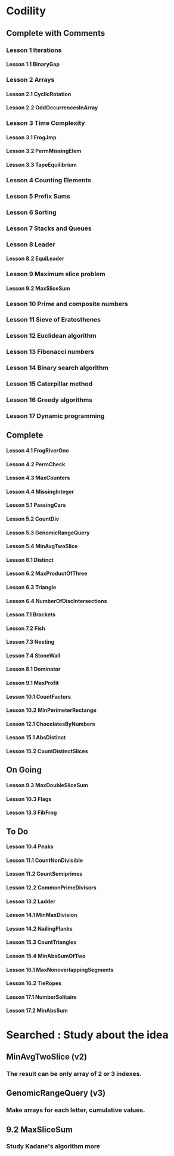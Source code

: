 # Codility
## Complete with Comments
### Lesson 1 Iterations
#### Lesson 1.1 BinaryGap
### Lesson 2 Arrays
#### Lesson 2.1 CyclicRotation
#### Lesson 2.2 OddOccurrencesInArray
### Lesson 3 Time Complexity
#### Lesson 3.1 FrogJmp
#### Lesson 3.2 PermMissingElem
#### Lesson 3.3 TapeEquilibrium
### Lesson 4 Counting Elements
####
### Lesson 5 Prefix Sums
####
### Lesson 6 Sorting
####
### Lesson 7 Stacks and Queues
####
### Lesson 8 Leader
#### Lesson 8.2 EquiLeader
### Lesson 9 Maximum slice problem
#### Lesson 9.2 MaxSliceSum
### Lesson 10 Prime and composite numbers
####
### Lesson 11 Sieve of Eratosthenes
####
### Lesson 12 Euclidean algorithm
####
### Lesson 13 Fibonacci numbers
####
### Lesson 14 Binary search algorithm
####
### Lesson 15 Caterpillar method
####
### Lesson 16 Greedy algorithms
####
### Lesson 17 Dynamic programming
####

## Complete
#### Lesson 4.1 FrogRiverOne
#### Lesson 4.2 PermCheck
#### Lesson 4.3 MaxCounters
#### Lesson 4.4 MissingInteger
#### Lesson 5.1 PassingCars
#### Lesson 5.2 CountDiv
#### Lesson 5.3 GenomicRangeQuery
#### Lesson 5.4 MinAvgTwoSlice
#### Lesson 6.1 Distinct
#### Lesson 6.2 MaxProductOfThree
#### Lesson 6.3 Triangle
#### Lesson 6.4 NumberOfDiscIntersections
#### Lesson 7.1 Brackets
#### Lesson 7.2 Fish
#### Lesson 7.3 Nesting
#### Lesson 7.4 StoneWall
#### Lesson 8.1 Dominator
#### Lesson 9.1 MaxProfit
#### Lesson 10.1 CountFactors
#### Lesson 10.2 MinPerimeterRectange
#### Lesson 12.1 ChocolatesByNumbers
#### Lesson 15.1 AbsDistinct
#### Lesson 15.2 CountDistinctSlices

## On Going
#### Lesson 9.3 MaxDoubleSliceSum
#### Lesson 10.3 Flags
#### Lesson 13.3 FibFrog

## To Do
#### Lesson 10.4 Peaks
#### Lesson 11.1 CountNonDivisible
#### Lesson 11.2 CountSemiprimes
#### Lesson 12.2 CommonPrimeDivisors
#### Lesson 13.2 Ladder
#### Lesson 14.1 MinMaxDivision
#### Lesson 14.2 NailingPlanks
#### Lesson 15.3 CountTriangles
#### Lesson 15.4 MinAbsSumOfTwo
#### Lesson 16.1 MaxNonoverlappingSegments
#### Lesson 16.2 TieRopes
#### Lesson 17.1 NumberSolitaire
#### Lesson 17.2 MinAbsSum

# Searched : Study about the idea
## MinAvgTwoSlice (v2)
### The result can be only array of 2 or 3 indexes.
## GenomicRangeQuery (v3)
### Make arrays for each letter, cumulative values.
## 9.2 MaxSliceSum 
### Study Kadane's algorithm more